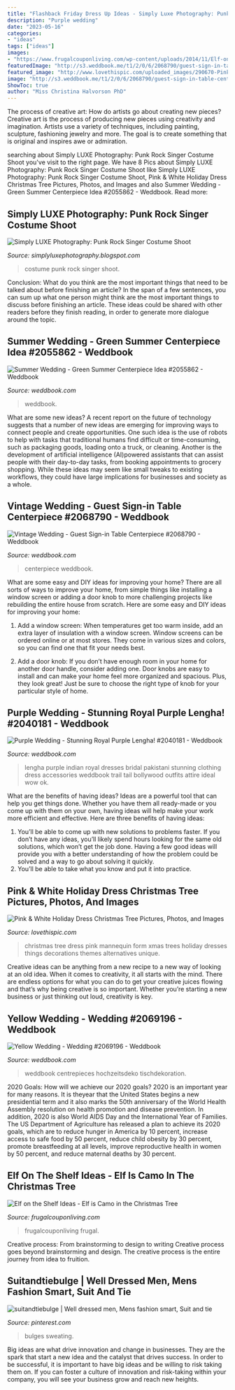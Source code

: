 ```yaml
---
title: "Flashback Friday Dress Up Ideas - Simply Luxe Photography: Punk Rock Singer Costume Shoot"
description: "Purple wedding"
date: "2023-05-16"
categories:
- "ideas"
tags: ["ideas"]
images:
- "https://www.frugalcouponliving.com/wp-content/uploads/2014/11/Elf-on-the-shelf-ideas-camo-frugal-coupon-living.jpg"
featuredImage: "http://s3.weddbook.me/t1/2/0/6/2068790/guest-sign-in-table-centerpiece-weddings-vintage-dusty-pink-affair-pinterest.jpg"
featured_image: "http://www.lovethispic.com/uploaded_images/290670-Pink-White-Holiday-Dress-Christmas-Tree.jpg"
image: "http://s3.weddbook.me/t1/2/0/6/2068790/guest-sign-in-table-centerpiece-weddings-vintage-dusty-pink-affair-pinterest.jpg"
ShowToc: true
author: "Miss Christina Halvorson PhD"
---
```



The process of creative art: How do artists go about creating new pieces?
Creative art is the process of producing new pieces using creativity and imagination. Artists use a variety of techniques, including painting, sculpture, fashioning jewelry and more. The goal is to create something that is original and inspires awe or admiration.

	

		
searching about Simply LUXE Photography: Punk Rock Singer Costume Shoot you've visit to the right page. We have 8 Pics about Simply LUXE Photography: Punk Rock Singer Costume Shoot like Simply LUXE Photography: Punk Rock Singer Costume Shoot, Pink &amp; White Holiday Dress Christmas Tree Pictures, Photos, and Images and also Summer Wedding - Green Summer Centerpiece Idea #2055862 - Weddbook. Read more:
		
    
## Simply LUXE Photography: Punk Rock Singer Costume Shoot

<img loading=lazy src="http://2.bp.blogspot.com/-nPv7q99XFq8/UIGj0XcAh5I/AAAAAAAAfSE/gwDyImyZS0I/s1600/bellahallowsl3.jpg" onerror="this.onerror=null;this.src='https://tse2.mm.bing.net/th?id=OIP.iI6yU3b5MJUcIWDbRHYdywHaLK&amp;pid=15.1';" alt="Simply LUXE Photography: Punk Rock Singer Costume Shoot">

_Source: simplyluxephotography.blogspot.com_

>costume punk rock singer shoot. 

	

Conclusion: What do you think are the most important things that need to be talked about before finishing an article?
In the span of a few sentences, you can sum up what one person might think are the most important things to discuss before finishing an article. These ideas could be shared with other readers before they finish reading, in order to generate more dialogue around the topic.

    
## Summer Wedding - Green Summer Centerpiece Idea #2055862 - Weddbook

<img loading=lazy src="http://s3.weddbook.me/t1/2/0/5/2055862/green-summer-centerpiece-idea-gorgeous-green-pinterest.jpg" onerror="this.onerror=null;this.src='https://tse4.mm.bing.net/th?id=OIP.Ly3ACK7ydwX-fwdEFxtU9AHaMW&amp;pid=15.1';" alt="Summer Wedding - Green Summer Centerpiece Idea #2055862 - Weddbook">

_Source: weddbook.com_

>weddbook. 

	

What are some new ideas?
A recent report on the future of technology suggests that a number of new ideas are emerging for improving ways to connect people and create opportunities. One such idea is the use of robots to help with tasks that traditional humans find difficult or time-consuming, such as packaging goods, loading onto a truck, or cleaning. Another is the development of artificial intelligence (AI)powered assistants that can assist people with their day-to-day tasks, from booking appointments to grocery shopping. While these ideas may seem like small tweaks to existing workflows, they could have large implications for businesses and society as a whole.

    
## Vintage Wedding - Guest Sign-in Table Centerpiece #2068790 - Weddbook

<img loading=lazy src="http://s3.weddbook.me/t1/2/0/6/2068790/guest-sign-in-table-centerpiece-weddings-vintage-dusty-pink-affair-pinterest.jpg" onerror="this.onerror=null;this.src='https://tse2.mm.bing.net/th?id=OIP.oUTP6sZtmkhACSnyhIrKmgHaLH&amp;pid=15.1';" alt="Vintage Wedding - Guest Sign-in Table Centerpiece #2068790 - Weddbook">

_Source: weddbook.com_

>centerpiece weddbook. 

	

What are some easy and DIY ideas for improving your home?
There are all sorts of ways to improve your home, from simple things like installing a window screen or adding a door knob to more challenging projects like rebuilding the entire house from scratch. Here are some easy and DIY ideas for improving your home: 
1. Add a window screen: When temperatures get too warm inside, add an extra layer of insulation with a window screen. Window screens can be ordered online or at most stores. They come in various sizes and colors, so you can find one that fit your needs best.

2. Add a door knob: If you don’t have enough room in your home for another door handle, consider adding one. Door knobs are easy to install and can make your home feel more organized and spacious. Plus, they look great! Just be sure to choose the right type of knob for your particular style of home.

    
## Purple Wedding - Stunning Royal Purple Lengha! #2040181 - Weddbook

<img loading=lazy src="http://s3.weddbook.me/t1/2/0/4/2040181/stunning-royal-purple-lengha-bollywood-weddings-pinterest.jpg" onerror="this.onerror=null;this.src='https://tse3.mm.bing.net/th?id=OIP.bh7Ei02Uo8lmtiGDsP74jwHaJ7&amp;pid=15.1';" alt="Purple Wedding - Stunning Royal Purple Lengha! #2040181 - Weddbook">

_Source: weddbook.com_

>lengha purple indian royal dresses bridal pakistani stunning clothing dress accessories weddbook trail tail bollywood outfits attire ideal wow ok. 

	

What are the benefits of having ideas?
Ideas are a powerful tool that can help you get things done. Whether you have them all ready-made or you come up with them on your own, having ideas will help make your work more efficient and effective. Here are three benefits of having ideas: 
1. You’ll be able to come up with new solutions to problems faster. If you don’t have any ideas, you’ll likely spend hours looking for the same old solutions, which won’t get the job done. Having a few good ideas will provide you with a better understanding of how the problem could be solved and a way to go about solving it quickly. 
2. You’ll be able to take what you know and put it into practice.

    
## Pink &amp; White Holiday Dress Christmas Tree Pictures, Photos, And Images

<img loading=lazy src="http://www.lovethispic.com/uploaded_images/290670-Pink-White-Holiday-Dress-Christmas-Tree.jpg" onerror="this.onerror=null;this.src='https://tse2.mm.bing.net/th?id=OIP.6vwf77UxKlFawdVjyuAqQgHaNJ&amp;pid=15.1';" alt="Pink &amp; White Holiday Dress Christmas Tree Pictures, Photos, and Images">

_Source: lovethispic.com_

>christmas tree dress pink mannequin form xmas trees holiday dresses things decorations themes alternatives unique. 

	

Creative ideas can be anything from a new recipe to a new way of looking at an old idea. When it comes to creativity, it all starts with the mind. There are endless options for what you can do to get your creative juices flowing and that’s why being creative is so important. Whether you’re starting a new business or just thinking out loud, creativity is key.

    
## Yellow Wedding - Wedding #2069196 - Weddbook

<img loading=lazy src="http://s3.weddbook.me/t1/2/0/6/2069196/wedding-buttercup-yellow.jpg" onerror="this.onerror=null;this.src='https://tse4.mm.bing.net/th?id=OIP.8LlhWWoI9VQt7PiV96w7nQHaLH&amp;pid=15.1';" alt="Yellow Wedding - Wedding #2069196 - Weddbook">

_Source: weddbook.com_

>weddbook centrepieces hochzeitsdeko tischdekoration. 

	

2020 Goals: How will we achieve our 2020 goals?
2020 is an important year for many reasons. It is theyear that the United States begins a new presidential term and it also marks the 50th anniversary of the World Health Assembly resolution on health promotion and disease prevention. In addition, 2020 is also World AIDS Day and the International Year of Families. 
The US Department of Agriculture has released a plan to achieve its 2020 goals, which are to reduce hunger in America by 10 percent, increase access to safe food by 50 percent, reduce child obesity by 30 percent, promote breastfeeding at all levels, improve reproductive health in women by 50 percent, and reduce maternal deaths by 30 percent.

    
## Elf On The Shelf Ideas - Elf Is Camo In The Christmas Tree

<img loading=lazy src="https://www.frugalcouponliving.com/wp-content/uploads/2014/11/Elf-on-the-shelf-ideas-camo-frugal-coupon-living.jpg" onerror="this.onerror=null;this.src='https://tse2.mm.bing.net/th?id=OIP.7r37pjWjbchiaOhq1IXnjgHaLH&amp;pid=15.1';" alt="Elf on the Shelf Ideas - Elf is Camo in the Christmas Tree">

_Source: frugalcouponliving.com_

>frugalcouponliving frugal. 

	

Creative process: From brainstorming to design to writing
Creative process goes beyond brainstorming and design. The creative process is the entire journey from idea to fruition.

    
## Suitandtiebulge | Well Dressed Men, Mens Fashion Smart, Suit And Tie

<img loading=lazy src="https://i.pinimg.com/736x/6f/8f/84/6f8f84674c9a981f69080c0897d052f6--black-socks-preppy.jpg" onerror="this.onerror=null;this.src='https://tse1.mm.bing.net/th?id=OIP.1AnKaMthkrohp-Gdf9wamQAAAA&amp;pid=15.1';" alt="suitandtiebulge | Well dressed men, Mens fashion smart, Suit and tie">

_Source: pinterest.com_

>bulges sweating. 

	

Big ideas are what drive innovation and change in businesses. They are the spark that start a new idea and the catalyst that drives success. In order to be successful, it is important to have big ideas and be willing to risk taking them on. If you can foster a culture of innovation and risk-taking within your company, you will see your business grow and reach new heights.

